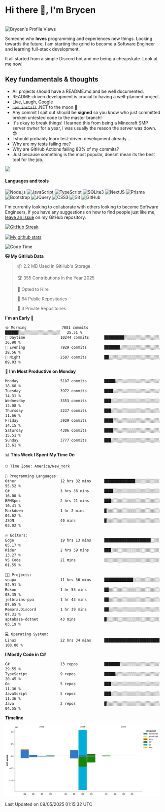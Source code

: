 # Hi there 👋, I'm Brycen

<br>
<img src="https://komarev.com/ghpvc/?username=BrycensRanch" alt="Brycen's Profile Views" />

Someone who **loves** programming and experiences new things. Looking towards the future, I am starting the grind to become a Software Engineer and learning full-stack development.

It all started from a simple Discord bot and me being a cheapskate. Look at me now!

## Key fundamentals & thoughts

- All projects should have a README.md and be well documented.
- README-driven development is crucial to having a well-planned project.
- Live, Laugh, Google
- ~~`npm install`~~ .NET to the moon 🚀
- Any commit I spit out should be **signed** so you know who just committed broken untested code to the master branch!
- It's okay to break things! I learned this from being a Minecraft SMP server owner for a year, I was usually the reason the server was down. 😎
- I should probably learn test-driven development already...
- Why are my tests failing me?
- Why are GitHub Actions failing 80% of my commits? 
- Just because something is the most popular, doesnt mean its the best tool for the job.

<img src="https://res.cloudinary.com/practicaldev/image/fetch/s--OoBLh7-Q--/c_limit%2Cf_auto%2Cfl_progressive%2Cq_auto%2Cw_880/https://cdn-images-1.medium.com/max/1614/1%2A8BlqJ8lNVZzuRjAg1mZ50w.png" height="400"/>

<h4>Languages and tools</h4>
<p>
  <img src="https://img.shields.io/badge/node.js%20-%2343853D.svg?&style=for-the-badge&logo=node.js&logoColor=white" alt="Node.js" />
  <img src="https://img.shields.io/badge/javascript%20-%23323330.svg?&style=for-the-badge&logo=javascript&logoColor=%23F7DF1E" alt="JavaScript" />
  <img src="https://img.shields.io/badge/typescript%20-%23323330.svg?&style=for-the-badge&logo=typescript&logoColor=#3467eb" alt="TypeScript" />
  <img src="https://img.shields.io/badge/sqlite3%20-%23323330.svg?&style=for-the-badge&logo=sqlite&logoColor=#3467eb" alt="SQLite3" />
  <img src="https://img.shields.io/badge/Next.JS%20-%23323330.svg?&style=for-the-badge&logo=next.js&logoColor=#3467eb" alt="NextJS" />
  <img src="https://img.shields.io/badge/Prisma%20-%23323330.svg?&style=for-the-badge&logo=prisma&logoColor=#3467eb" alt="Prisma" />
  <img src="https://img.shields.io/badge/bootstrap%20-%23323330.svg?&style=for-the-badge&logo=bootstrap" alt="Bootstrap" />
  <img src="https://img.shields.io/badge/jquery%20-%23323330.svg?&style=for-the-badge&logo=jquery" alt="JQuery" />
  <img src="https://img.shields.io/badge/css3%20-%23323330.svg?&style=for-the-badge&logo=css3" alt="CSS3" />
  <img src="https://img.shields.io/badge/git%20-%23323330.svg?&style=for-the-badge&logo=git" alt="Git" />
  <img src="https://img.shields.io/badge/github%20-%23323330.svg?&style=for-the-badge&logo=github" alt="GitHub" />
</p>

 I'm currently looking to collaborate with others looking to become Software Engineers, if you have any suggestions on how to find people just like me, [leave an issue](https://github.com/BrycensRanch/BrycensRanch/issues/new) on my GitHub repository.
 
 <p><a href="https://git.io/streak-stats"><img src=https://github-readme-streak-stats-eight.vercel.app?user=BrycensRanch&amp;theme=dark&amp;hide_border=true&fire=EB5454&amp;ring=0CEB19" alt="GitHub Streak"></a></p>

<a href="https://github.com/anuraghazra/github-readme-stats">
  <img align="center" src="https://github-readme-stats.anuraghazra1.vercel.app/api?username=BrycensRanch&show_icons=true&line_height=27&include_all_commits=true" alt="My github stats" />
</a>

<!--START_SECTION:waka-->
![Code Time](http://img.shields.io/badge/Code%20Time-2%2C000%20hrs%2050%20mins-blue)

**🐱 My GitHub Data** 

> 📦 2.2 MB Used in GitHub's Storage 
 > 
> 🏆 355 Contributions in the Year 2025
 > 
> 💼 Opted to Hire
 > 
> 📜 64 Public Repositories 
 > 
> 🔑 3 Private Repositories 
 > 
**I'm an Early 🐤** 

```text
🌞 Morning                7081 commits        ██████░░░░░░░░░░░░░░░░░░░   25.51 % 
🌆 Daytime                10244 commits       █████████░░░░░░░░░░░░░░░░   36.90 % 
🌃 Evening                7929 commits        ███████░░░░░░░░░░░░░░░░░░   28.56 % 
🌙 Night                  2507 commits        ██░░░░░░░░░░░░░░░░░░░░░░░   09.03 % 
```
📅 **I'm Most Productive on Monday** 

```text
Monday                   5187 commits        █████░░░░░░░░░░░░░░░░░░░░   18.68 % 
Tuesday                  3972 commits        ████░░░░░░░░░░░░░░░░░░░░░   14.31 % 
Wednesday                3353 commits        ███░░░░░░░░░░░░░░░░░░░░░░   12.08 % 
Thursday                 3237 commits        ███░░░░░░░░░░░░░░░░░░░░░░   11.66 % 
Friday                   3929 commits        ████░░░░░░░░░░░░░░░░░░░░░   14.15 % 
Saturday                 4306 commits        ████░░░░░░░░░░░░░░░░░░░░░   15.51 % 
Sunday                   3777 commits        ███░░░░░░░░░░░░░░░░░░░░░░   13.61 % 
```


📊 **This Week I Spent My Time On** 

```text
🕑︎ Time Zone: America/New_York

💬 Programming Languages: 
Other                    12 hrs 32 mins      ██████████████░░░░░░░░░░░   55.52 % 
C#                       3 hrs 36 mins       ████░░░░░░░░░░░░░░░░░░░░░   16.00 % 
RPMSpec                  2 hrs 21 mins       ███░░░░░░░░░░░░░░░░░░░░░░   10.41 % 
Markdown                 1 hr 2 mins         █░░░░░░░░░░░░░░░░░░░░░░░░   04.62 % 
JSON                     40 mins             █░░░░░░░░░░░░░░░░░░░░░░░░   03.02 % 

🔥 Editors: 
Edge                     19 hrs 13 mins      █████████████████████░░░░   85.17 % 
Rider                    2 hrs 59 mins       ███░░░░░░░░░░░░░░░░░░░░░░   13.27 % 
VS Code                  21 mins             ░░░░░░░░░░░░░░░░░░░░░░░░░   01.55 % 

🐱‍💻 Projects: 
snapx                    11 hrs 56 mins      █████████████░░░░░░░░░░░░   52.91 % 
Rokon                    1 hr 53 mins        ██░░░░░░░░░░░░░░░░░░░░░░░   08.35 % 
jetbrains-ppa            1 hr 43 mins        ██░░░░░░░░░░░░░░░░░░░░░░░   07.65 % 
Remora.Discord           1 hr 39 mins        ██░░░░░░░░░░░░░░░░░░░░░░░   07.31 % 
aptabase-dotnet          43 mins             █░░░░░░░░░░░░░░░░░░░░░░░░   03.19 % 

💻 Operating System: 
Linux                    22 hrs 34 mins      █████████████████████████   100.00 % 
```

**I Mostly Code in C#** 

```text
C#                       13 repos            ███████░░░░░░░░░░░░░░░░░░   29.55 % 
TypeScript               9 repos             █████░░░░░░░░░░░░░░░░░░░░   20.45 % 
Go                       5 repos             ███░░░░░░░░░░░░░░░░░░░░░░   11.36 % 
JavaScript               5 repos             ███░░░░░░░░░░░░░░░░░░░░░░   11.36 % 
Java                     2 repos             █░░░░░░░░░░░░░░░░░░░░░░░░   04.55 % 
```



**Timeline**

![Lines of Code chart](https://raw.githubusercontent.com/BrycensRanch/BrycensRanch/main/assets/bar_graph.png)


 Last Updated on 09/05/2025 01:15:32 UTC
<!--END_SECTION:waka-->

<!--
**BrycensRanch/BrycensRanch** is a ✨ _special_ ✨ repository because its `README.md` (this file) appears on your GitHub profile.

Here are some ideas to get you started:

- 🔭 I’m currently working on ...
- 🌱 I’m currently learning ...
- 👯 I’m looking to collaborate on ...
- 🤔 I’m looking for help with ...
- 💬 Ask me about ...
- 📫 How to reach me: ...
- 😄 Pronouns: ...
- ⚡ Fun fact: ...
-->
